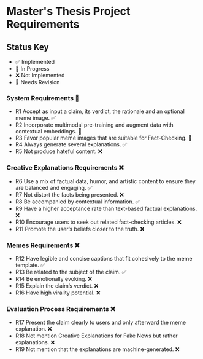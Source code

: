 # Master's Thesis Project Requirements

## Status Key
- ✅ Implemented
- 🚧 In Progress
- ❌ Not Implemented
- 📝 Needs Revision



### System Requirements 🚧
-  R1 Accept as input a claim, its verdict, the rationale and an optional meme image. ✅ 
-  R2 Incorporate multimodal pre-training and augment data with contextual embeddings. 🚧
-  R3 Favor popular meme images that are suitable for Fact-Checking. 🚧
-  R4 Always generate several explanations. ✅
-  R5 Not produce hateful content. ❌

### Creative Explanations Requirements ❌
-  R6 Use a mix of factual data, humor, and artistic content to ensure they are balanced and engaging. ✅ 
-  R7 Not distort the facts being presented. ❌
-  R8 Be accompanied by contextual information. ✅
-  R9 Have a higher acceptance rate than text-based factual explanations. ❌
-  R10 Encourage users to seek out related fact-checking articles. ❌
-  R11 Promote the user’s beliefs closer to the truth. ❌

### Memes Requirements ❌
-  R12 Have legible and concise captions that fit cohesively to the meme template. ✅ 
-  R13 Be related to the subject of the claim. ✅
-  R14 Be emotionally evoking.  ❌
-  R15 Explain the claim’s verdict. ❌
-  R16 Have high virality potential. ❌

### Evaluation Process Requirements ❌
-  R17 Present the claim clearly to users and only afterward the meme explanation. ❌
-  R18 Not mention Creative Explanations for Fake News but rather explanations. ❌
-  R19 Not mention that the explanations are machine-generated. ❌

